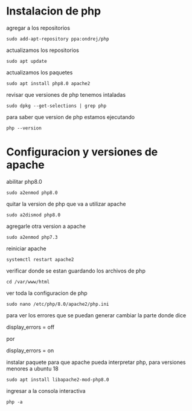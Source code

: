 # Instalacion de php

agregar a los repositorios
```
sudo add-apt-repository ppa:ondrej/php
```

actualizamos los repositorios
```
sudo apt update
```

actualizamos los paquetes
```
sudo apt install php8.0 apache2
```

revisar que versiones de php tenemos intaladas
```
sudo dpkg --get-selections | grep php
```

para saber que version de php estamos ejecutando
```
php --version
```

# Configuracion y versiones de apache

abilitar php8.0

```
sudo a2enmod php8.0
```

quitar la version de php que va a utilizar apache
```
sudo a2dismod php8.0
```

agregarle otra version a apache
```
sudo a2enmod php7.3
```

reiniciar apache
```
systemctl restart apache2
```

verificar donde se estan guardando los archivos de php
```
cd /var/www/html
```

ver toda la configuracion de php
```
sudo nano /etc/php/8.0/apache2/php.ini
```

para ver los errores que se puedan generar 
cambiar la parte donde dice

display_errors = off

por

display_errors = on

instalar paquete para que apache pueda interpretar php, para versiones menores a ubuntu 18
```
sudo apt install libapache2-mod-php8.0
```

ingresar a la consola interactiva
```
php -a
```
